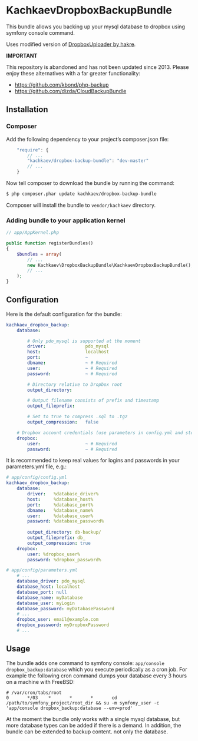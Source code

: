 KachkaevDropboxBackupBundle
===========================

This bundle allows you backing up your mysql database to dropbox using symfony console command.

Uses modified version of [DropboxUploader by hakre](https://github.com/hakre/DropboxUploader).

__IMPORTANT__

This repository is abandoned and has not been updated since 2013. Please enjoy these alternatives with a far greater functionality:
* https://github.com/kbond/php-backup
* https://github.com/dizda/CloudBackupBundle

Installation
------------

### Composer

Add the following dependency to your project’s composer.json file:

```js
    "require": {
        // ...
        "kachkaev/dropbox-backup-bundle": "dev-master"
        // ...
    }
```
Now tell composer to download the bundle by running the command:

```bash
$ php composer.phar update kachkaev/dropbox-backup-bundle
```

Composer will install the bundle to `vendor/kachkaev` directory.

### Adding bundle to your application kernel

```php
// app/AppKernel.php

public function registerBundles()
{
    $bundles = array(
        // ...
        new Kachkaev\DropboxBackupBundle\KachkaevDropboxBackupBundle(),
        // ...
    );
}
```

Configuration
-------------

Here is the default configuration for the bundle:

```yml
kachkaev_dropbox_backup:  
    database:             

        # Only pdo_mysql is supported at the moment
        driver:               pdo_mysql 
        host:                 localhost 
        port:                 ~ 
        dbname:               ~ # Required
        user:                 ~ # Required
        password:             ~ # Required

        # Directory relative to Dropbox root
        output_directory:     

        # Output filename consists of prefix and timestamp
        output_fileprefix:    

        # Set to true to compress .sql to .tgz
        output_compression:   false 

    # Dropbox account credentials (use parameters in config.yml and store real values in prameters.yml)
    dropbox:              
        user:                 ~ # Required
        password:             ~ # Required
```

It is recommended to keep real values for logins and passwords in your parameters.yml file, e.g.:

```yml
# app/config/config.yml
kachkaev_dropbox_backup:
    database:
        driver:   %database_driver%
        host:     %database_host%
        port:     %database_port%
        dbname:   %database_name%
        user:     %database_user%
        password: %database_password%
        
        output_directory: db-backup/
        output_fileprefix: db_
        output_compression: true
    dropbox:
        user: %dropbox_user%
        password: %dropbox_password%
```

```yml
# app/config/parameters.yml
	# ...
    database_driver: pdo_mysql
    database_host: localhost
    database_port: null
    database_name: myDatabase
    database_user: myLogin
    database_password: myDatabasePassword
    # ...
    dropbox_user: email@example.com
    dropbox_password: myDropboxPassword
	# ...
```


Usage
-----

The bundle adds one command to symfony console: ``app/console dropbox_backup:database`` which you execute periodically as a cron job.
For example the following cron command dumps your database every 3 hours on a machine with FreeBSD:
```
# /var/cron/tabs/root
0       */03    *       *       *       cd /path/to/symfony_project/root_dir && su -m symfony_user -c 'app/console dropbox_backup:database --env=prod'
```

At the moment the bundle only works with a single mysql database, but more database types can be added if there is a demand. In addition, the bundle can be extended to backup content. not only the database.
